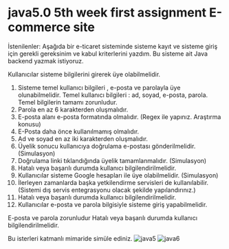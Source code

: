 # java5.0 5th week first assignment E-commerce site

 
İstenilenler: 
Aşağıda bir e-ticaret sisteminde sisteme kayıt ve sisteme giriş için gerekli gereksinim ve kabul kriterlerini yazdım. Bu sisteme ait Java backend yazmak istiyoruz.

Kullanıcılar sisteme bilgilerini girerek üye olabilmelidir.

1) Sisteme temel kullanıcı bilgileri , e-posta ve parolayla üye olunabilmelidir. Temel kullanıcı bilgileri : ad, soyad, e-posta, parola. Temel bilgilerin tamamı zorunludur.
2) Parola en az 6 karakterden oluşmalıdır.
3) E-posta alanı e-posta formatında olmalıdır. (Regex ile yapınız. Araştırma konusu)
4) E-Posta daha önce kullanılmamış olmalıdır.
5) Ad ve soyad en az iki karakterden oluşmalıdır.
6) Üyelik sonucu kullanıcıya doğrulama e-postası gönderilmelidir. (Simulasyon)
7) Doğrulama linki tıklandığında üyelik tamamlanmalıdır. (Simulasyon)
8) Hatalı veya başarılı durumda kullanıcı bilgilendirilmelidir.
9) Kullanıcılar sisteme Google hesapları ile üye olabilmelidir. (Simulasyon)
10) İlerleyen zamanlarda başka yetkilendirme servisleri de kullanılabilir. (Sistemi dış servis entegrasyonu olacak şekilde yapılandırınız.)
11) Hatalı veya başarılı durumda kullanıcı bilgilendirilmelidir.
12) Kullanıcılar e-posta ve parola bilgisiyle sisteme giriş yapabilmelidir.

E-posta ve parola zorunludur
Hatalı veya başarılı durumda kullanıcı bilgilendirilmelidir.

Bu isterleri katmanlı mimaride simüle ediniz.
![java5](https://user-images.githubusercontent.com/73845925/117317881-97319780-ae92-11eb-93b2-9e2c48b7a4a0.png)
![java6](https://user-images.githubusercontent.com/73845925/117317882-9862c480-ae92-11eb-9106-1d36ad6918d2.png)
